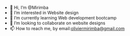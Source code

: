 - 👋 Hi, I’m @Mirimba
- 👀 I’m interested in Website design
- 🌱 I’m currently learning Web development bootcamp
- 💞️ I’m looking to collaborate on website designs
- 📫 How to reach me, by email:oliviermirimba@gmail.com

<!---
Mirimba/Mirimba is a ✨ special ✨ repository because its `README.md` (this file) appears on your GitHub profile.
You can click the Preview link to take a look at your changes.
--->

